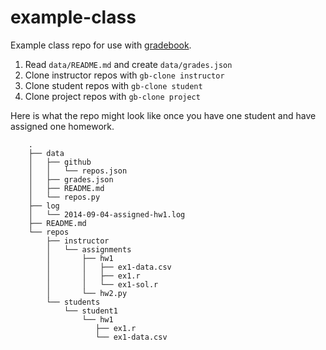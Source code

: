 example-class
=============

Example class repo for use with
[gradebook](https://github.com/jarrodmillman/gradebook).


1. Read `data/README.md` and create `data/grades.json`
1. Clone instructor repos with `gb-clone instructor`
1. Clone student repos with `gb-clone student`
1. Clone project repos with `gb-clone project`

Here is what the repo might look like once you have one
student and have assigned one homework.

```
    .
    ├── data
    │   ├── github
    │   │   └── repos.json
    │   ├── grades.json
    │   ├── README.md
    │   └── repos.py
    ├── log
    │   └── 2014-09-04-assigned-hw1.log
    ├── README.md
    └── repos
        ├── instructor
        │   └── assignments
        │       ├── hw1
        │       │   ├── ex1-data.csv
        │       │   ├── ex1.r
        │       │   └── ex1-sol.r
        │       └── hw2.py
        └── students
            └── student1
                └── hw1
                   ├── ex1.r
                   └── ex1-data.csv
```
